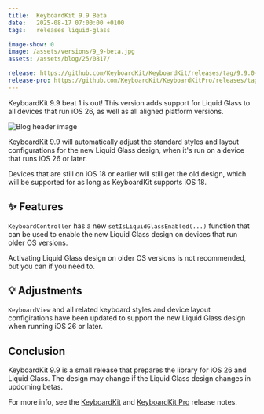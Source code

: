 ```yaml
---
title:  KeyboardKit 9.9 Beta
date:   2025-08-17 07:00:00 +0100
tags:   releases liquid-glass

image-show: 0
image: /assets/versions/9_9-beta.jpg
assets: /assets/blog/25/0817/

release: https://github.com/KeyboardKit/KeyboardKit/releases/tag/9.9.0-beta.1
release-pro: https://github.com/KeyboardKit/KeyboardKitPro/releases/tag/9.9.0-beta.1
---
```


KeyboardKit 9.9 beat 1 is out! This version adds support for Liquid Glass to all devices that run iOS 26, as well as all aligned platform versions.

![Blog header image]({{page.image}})

KeyboardKit 9.9 will automatically adjust the standard styles and layout configurations for the new Liquid Glass design, when it's run on a device that runs iOS 26 or later.

Devices that are still on iOS 18 or earlier will still get the old design, which will be supported for as long as KeyboardKit supports iOS 18.


## ✨ Features

`KeyboardController` has a new `setIsLiquidGlassEnabled(...)` function that can be used to enable the new Liquid Glass design on devices that run older OS versions.

Activating Liquid Glass design on older OS versions is not recommended, but you can if you need to.


## 💡 Adjustments

`KeyboardView` and all related keyboard styles and device layout configirations have been updated to support the new Liquid Glass design when running iOS 26 or later.


## Conclusion

KeyboardKit 9.9 is a small release that prepares the library for iOS 26 and Liquid Glass. The design may change if the Liquid Glass design changes in updoming betas.

For more info, see the [KeyboardKit]({{page.release}}) and [KeyboardKit Pro]({{page.release-pro}}) release notes. 